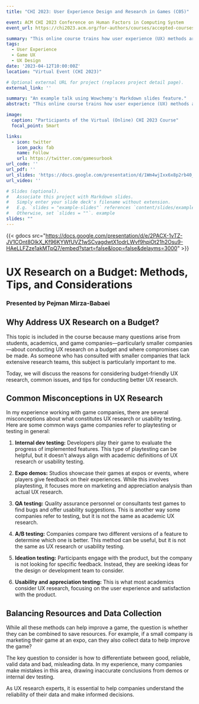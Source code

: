 ```yaml
---
title: "CHI 2023: User Experience Design and Research in Games (C05)"

event: ACM CHI 2023 Conference on Human Factors in Computing System
event_url: https://chi2023.acm.org/for-authors/courses/accepted-courses/

summary: "This online course trains how user experience (UX) methods are used in a game context. The course consists of three units: UX design for games, games user research, and game analytics."
tags:
  - User Experience
  - Game UX
  - UX Design
date: '2023-04-12T10:00:00Z'
location: "Virtual Event (CHI 2023)"

# Optional external URL for project (replaces project detail page).
external_link: ''

summary: "An example talk using Wowchemy's Markdown slides feature."
abstract: "This online course trains how user experience (UX) methods are used in a game context. The course consists of three units: UX design for games, games user research, and game analytics. The course material comes from the \"Games User Research\" book published by Oxford University Press, and the book's editors will teach it. This course focuses on UX design and research for game development. Students will learn the skills they need to recognize, analyze, and understand player feedback so they can make valid decisions about how to design games. Through exercises and assignments, participants will learn how to identify factors that affect how a player plays a game and how to incorporate feedback into their design process. Participants will learn ways to get information from players, such as through direct observation, interviews, and surveys. Participants will be equipped with skills, knowledge, and tools to understand players to create engaging games."

image:
  caption: "Participants of the Virtual (Online) CHI 2023 Course"
  focal_point: Smart

links:
  - icon: twitter
    icon_pack: fab
    name: Follow
    url: https://twitter.com/gamesurbook
url_code: ''
url_pdf: ''
url_slides: 'https://docs.google.com/presentation/d/1Wm4wjIxx6x8p2rb40_Ks1hUwSEfbBGCIcmp754ySPxo/edit?usp=sharing'
url_video: ''

# Slides (optional).
#   Associate this project with Markdown slides.
#   Simply enter your slide deck's filename without extension.
#   E.g. `slides = "example-slides"` references `content/slides/example-slides.md`.
#   Otherwise, set `slides = ""`. example
slides: ""
---
```


{{< gdocs src="https://docs.google.com/presentation/d/e/2PACX-1vTZ-JV1COnt8OIkX_Kf96KYWfUVZ1wSCvagdwtX1odrLWvf9hpiOt21h2Osu9-HAeLLFZze1akMTpQ7/embed?start=false&loop=false&delayms=3000" >}}

# UX Research on a Budget: Methods, Tips, and Considerations

### Presented by Pejman Mirza-Babaei

## Why Address UX Research on a Budget?
This topic is included in the course because many questions arise from students, academics, and game companies—particularly smaller companies—about conducting UX research on a budget and where compromises can be made. As someone who has consulted with smaller companies that lack extensive research teams, this subject is particularly important to me.

Today, we will discuss the reasons for considering budget-friendly UX research, common issues, and tips for conducting better UX research.

## Common Misconceptions in UX Research
In my experience working with game companies, there are several misconceptions about what constitutes UX research or usability testing. Here are some common ways game companies refer to playtesting or testing in general:

1. **Internal dev testing:** Developers play their game to evaluate the progress of implemented features. This type of playtesting can be helpful, but it doesn't always align with academic definitions of UX research or usability testing.

2. **Expo demos:** Studios showcase their games at expos or events, where players give feedback on their experiences. While this involves playtesting, it focuses more on marketing and appreciation analysis than actual UX research.

3. **QA testing:** Quality assurance personnel or consultants test games to find bugs and offer usability suggestions. This is another way some companies refer to testing, but it is not the same as academic UX research.

4. **A/B testing:** Companies compare two different versions of a feature to determine which one is better. This method can be useful, but it is not the same as UX research or usability testing.

5. **Ideation testing:** Participants engage with the product, but the company is not looking for specific feedback. Instead, they are seeking ideas for the design or development team to consider.

6. **Usability and appreciation testing:** This is what most academics consider UX research, focusing on the user experience and satisfaction with the product.


## Balancing Resources and Data Collection
While all these methods can help improve a game, the question is whether they can be combined to save resources. For example, if a small company is marketing their game at an expo, can they also collect data to help improve the game?

The key question to consider is how to differentiate between good, reliable, valid data and bad, misleading data. In my experience, many companies make mistakes in this area, drawing inaccurate conclusions from demos or internal dev testing.

As UX research experts, it is essential to help companies understand the reliability of their data and make informed decisions.

